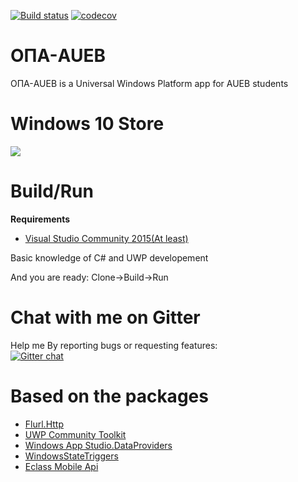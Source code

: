 [![Build status](https://ci.appveyor.com/api/projects/status/vmmo9imc98ce57g2?svg=true)](https://ci.appveyor.com/project/amoraitis/auebunofficial) [![codecov](https://codecov.io/gh/amoraitis/AuebUnofficial/branch/master/graph/badge.svg)](https://codecov.io/gh/amoraitis/AuebUnofficial)
# ΟΠΑ-AUEB
ΟΠΑ-AUEB is a Universal Windows Platform  app for AUEB students
# Windows 10 Store
<a href="https://www.microsoft.com/el-gr/store/p/aueb-unofficial/9nblggh5384p" target="_blank"><img src="http://amoraitis.me/img/English_Get_it_Win_10_864X312.png"></a>
# Build/Run
**Requirements**
- [Visual Studio Community 2015(At least)](https://www.visualstudio.com/downloads/)

Basic knowledge of C# and UWP developement

And you are ready: Clone->Build->Run

# Chat with me on Gitter
Help me By reporting bugs or requesting features: </br> [![Gitter chat](https://badges.gitter.im/gitterHQ/gitter.png)](https://gitter.im/%CE%9F%CE%A0%CE%91-AUEB/Lobby)

# Based on the packages
- [Flurl.Http](https://www.nuget.org/packages/Flurl.Http/1.1.1)
- [UWP Community Toolkit](https://www.nuget.org/packages/Microsoft.Toolkit.Uwp/)
- [Windows App Studio.DataProviders](https://www.nuget.org/packages/WindowsAppStudio.DataProviders)
- [WindowsStateTriggers](https://github.com/dotMorten/WindowsStateTriggers)
- [Eclass Mobile Api](https://dev.openeclass.org/projects/openeclass/wiki/%CE%A7%CF%81%CE%AE%CF%83%CE%B7_%CF%84%CE%BF%CF%85_Mobile_API)
